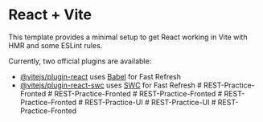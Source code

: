# React + Vite

This template provides a minimal setup to get React working in Vite with HMR and some ESLint rules.

Currently, two official plugins are available:

- [@vitejs/plugin-react](https://github.com/vitejs/vite-plugin-react/blob/main/packages/plugin-react/README.md) uses [Babel](https://babeljs.io/) for Fast Refresh
- [@vitejs/plugin-react-swc](https://github.com/vitejs/vite-plugin-react-swc) uses [SWC](https://swc.rs/) for Fast Refresh
#   R E S T - P r a c t i c e - F r o n t e d  
 #   R E S T - P r a c t i c e - F r o n t e d  
 #   R E S T - P r a c t i c e - F r o n t e d  
 #   R E S T - P r a c t i c e - F r o n t e d  
 #   R E S T - P r a c t i c e - U I  
 #   R E S T - P r a c t i c e - U I  
 #   R E S T - P r a c t i c e - F r o n t e d  
 